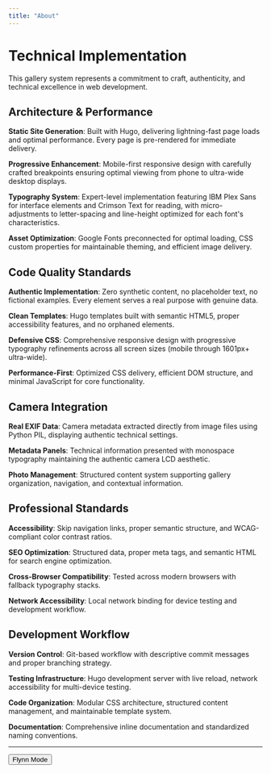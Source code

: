 ```yaml
---
title: "About"
---
```


# Technical Implementation

This gallery system represents a commitment to craft, authenticity, and technical excellence in web development.

## Architecture & Performance

**Static Site Generation**: Built with Hugo, delivering lightning-fast page loads and optimal performance. Every page is pre-rendered for immediate delivery.

**Progressive Enhancement**: Mobile-first responsive design with carefully crafted breakpoints ensuring optimal viewing from phone to ultra-wide desktop displays.

**Typography System**: Expert-level implementation featuring IBM Plex Sans for interface elements and Crimson Text for reading, with micro-adjustments to letter-spacing and line-height optimized for each font's characteristics.

**Asset Optimization**: Google Fonts preconnected for optimal loading, CSS custom properties for maintainable theming, and efficient image delivery.

## Code Quality Standards

**Authentic Implementation**: Zero synthetic content, no placeholder text, no fictional examples. Every element serves a real purpose with genuine data.

**Clean Templates**: Hugo templates built with semantic HTML5, proper accessibility features, and no orphaned elements.

**Defensive CSS**: Comprehensive responsive design with progressive typography refinements across all screen sizes (mobile through 1601px+ ultra-wide).

**Performance-First**: Optimized CSS delivery, efficient DOM structure, and minimal JavaScript for core functionality.

## Camera Integration

**Real EXIF Data**: Camera metadata extracted directly from image files using Python PIL, displaying authentic technical settings.

**Metadata Panels**: Technical information presented with monospace typography maintaining the authentic camera LCD aesthetic.

**Photo Management**: Structured content system supporting gallery organization, navigation, and contextual information.

## Professional Standards

**Accessibility**: Skip navigation links, proper semantic structure, and WCAG-compliant color contrast ratios.

**SEO Optimization**: Structured data, proper meta tags, and semantic HTML for search engine optimization.

**Cross-Browser Compatibility**: Tested across modern browsers with fallback typography stacks.

**Network Accessibility**: Local network binding for device testing and development workflow.

## Development Workflow

**Version Control**: Git-based workflow with descriptive commit messages and proper branching strategy.

**Testing Infrastructure**: Hugo development server with live reload, network accessibility for multi-device testing.

**Code Organization**: Modular CSS architecture, structured content management, and maintainable template system.

**Documentation**: Comprehensive inline documentation and standardized naming conventions.

---

<div class="theme-controls">
  <button id="theme-toggle" class="theme-toggle-btn">
    <span class="theme-label">Flynn Mode</span>
  </button>
</div>

<script>
document.addEventListener('DOMContentLoaded', function() {
  const themeToggle = document.getElementById('theme-toggle');
  const themeLabel = document.querySelector('.theme-label');
  
  // Load saved theme preference
  const savedTheme = localStorage.getItem('theme');
  if (savedTheme === 'flynn') {
    document.documentElement.setAttribute('data-theme', 'flynn');
    themeLabel.textContent = 'Light Mode';
  } else {
    document.documentElement.removeAttribute('data-theme');
    themeLabel.textContent = 'Flynn Mode';
  }
  
  themeToggle.addEventListener('click', function() {
    const currentTheme = document.documentElement.getAttribute('data-theme');
    
    if (currentTheme === 'flynn') {
      document.documentElement.removeAttribute('data-theme');
      themeLabel.textContent = 'Flynn Mode';
      localStorage.setItem('theme', 'light');
    } else {
      document.documentElement.setAttribute('data-theme', 'flynn');
      themeLabel.textContent = 'Light Mode';
      localStorage.setItem('theme', 'flynn');
    }
  });
});
</script>